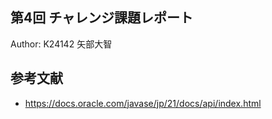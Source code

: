 第4回 チャレンジ課題レポート
----

Author: K24142 矢部大智

## 参考文献

- https://docs.oracle.com/javase/jp/21/docs/api/index.html